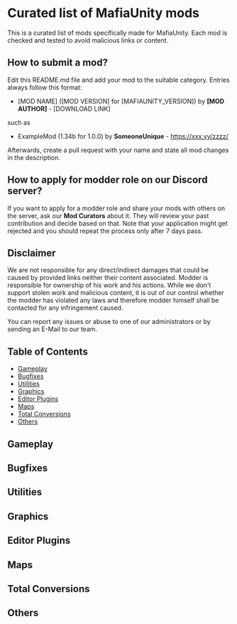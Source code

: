 # Curated list of MafiaUnity mods

This is a curated list of mods specifically made for MafiaUnity. Each mod is checked and tested to avoid malicious links or content.

## How to submit a mod?

Edit this README.md file and add your mod to the suitable category. Entries always follow this format:

- [MOD NAME] ([MOD VERSION] for [MAFIAUNITY_VERSION]) by **[MOD AUTHOR]** - [DOWNLOAD LINK]

such as
- ExampleMod (1.34b for 1.0.0) by **SomeoneUnique** - https://xxx.yy/zzzz/

Afterwards, create a pull request with your name and state all mod changes in the description.

## How to apply for modder role on our Discord server?

If you want to apply for a modder role and share your mods with others on the server, ask our **Mod Curators** about it. They will review your past contribution and decide based on that. Note that your application might get rejected and you should repeat the process only after 7 days pass.

## Disclaimer

We are not responsible for any direct/indirect damages that could be caused by provided links neither their content associated. Modder is responsible for ownership of his work and his actions. While we don't support stolen work and malicious content, it is out of our control whether the modder has violated any laws and therefore modder himself shall be contacted for any infringement caused.

You can report any issues or abuse to one of our administrators or by sending an E-Mail to our team.


## Table of Contents

- [Gameplay](#gameplay)
- [Bugfixes](#bugfixes)
- [Utilities](#utilities)
- [Graphics](#graphics)
- [Editor Plugins](#editor-plugins)
- [Maps](#maps)
- [Total Conversions](#total-conversions)
- [Others](#others)

## Gameplay ##

## Bugfixes ##

## Utilities ##

## Graphics ##

## Editor Plugins ##

## Maps ##

## Total Conversions ##

## Others ##

